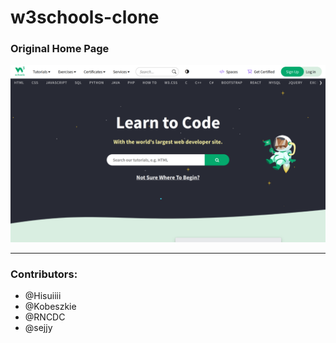# w3schools-clone

### Original Home Page
![index](/assets/w3schools-home-page.png)

<hr/>

### Contributors:
- @Hisuiiii
- @Kobeszkie
- @RNCDC
- @sejjy